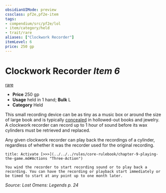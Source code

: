 ```yaml
---
obsidianUIMode: preview
cssclass: pf2e,pf2e-item
tags:
- compendium/src/pf2e/lol
- item/category/held
- trait/rare
aliases: ["Clockwork Recorder"]
itemLevel: 6
price: 250 gp
---
```

# Clockwork Recorder *Item 6*  
[rare](../../../rules/traits/rare.md)  

- **Price** 250 gp
- **Usage** held in 1 hand; **Bulk** L
- **Category** Held

This small recording device can be as tiny as a music box or around the size of large book and is typically [concealed](../../../rules/conditions.md#Concealed) in hollowed-out books and jewelry. A clockwork recorder can record up to 1 hour of sound before its wax cylinders must be retrieved and replaced.

Any given clockwork recorder can play back the recordings of a cylinder, regardless of whether it was the recorder used for the original recording.

```ad-embed-ability
title: Activate [>>>](../../../rules/core-rulebook/chapter-9-playing-the-game.md#Actions "Three-Action")

You wind the recorder to start recording sound or to play back a recording. You can have the recording or playback start immediately or be timed to start at any point up to one month later.
```

*Source: Lost Omens: Legends p. 24*
